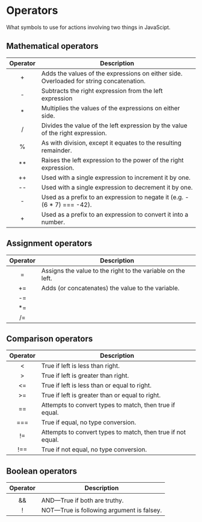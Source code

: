 # Operators

What symbols to use for actions involving two things in JavaScipt.

## Mathematical operators

| Operator | Description                                                                             |
| :------: | --------------------------------------------------------------------------------------- |
| +        | Adds the values of the expressions on either side. Overloaded for string concatenation. |
| -        | Subtracts the right expression from the left expression                                 |
| *        | Multiplies the values of the expressions on either side.                                |
| /        | Divides the value of the left expression by the value of the right expression.          |
| %        | As with division, except it equates to the resulting remainder.                         |
| **       | Raises the left expression to the power of the right expression.                        |
| ++       | Used with a single expression to increment it by one.                                   |
| --       | Used with a single expression to decrement it by one.                                   |
| -        | Used as a prefix to an expression to negate it (e.g. -(6 * 7) === -42).                 |
| +        | Used as a prefix to an expression to convert it into a number.                          |

## Assignment operators

| Operator | Description                                                 |
| :------: | ----------------------------------------------------------- |
| =        | Assigns the value to the right to the variable on the left. |
| +=       | Adds (or concatenates) the value to the variable.           |
| -=       |                                                             |
| *=       |                                                             |
| /=       |                                                             |

## Comparison operators

| Operator | Description                                                 |
| :------: | ----------------------------------------------------------- |
| <        | True if left is less than right.                            |
| >        | True if left is greater than right.                         |
| <=       | True if left is less than or equal to right.                |
| >=       | True if left is greater than or equal to right.             |
| ==       | Attempts to convert types to match, then true if equal.     |
| ===      | True if equal, no type conversion.                          |
| !=       | Attempts to convert types to match, then true if not equal. |
| !==      | True if not equal, no type conversion.                      |

## Boolean operators

| Operator | Description                                             |
| :------: | ------------------------------------------------------- |
| ||       |  OR&mdash;True if either is truthy.                     |
| &&       |  AND&mdash;True if both are truthy.                     |
| !        |  NOT&mdash;True is following argument is falsey.        |

